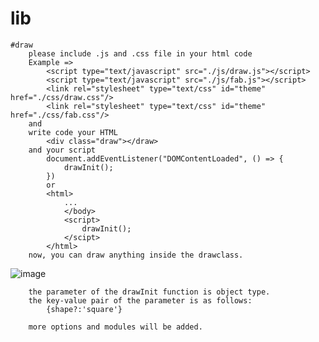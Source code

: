 # lib
	#draw
		please include .js and .css file in your html code
		Example =>
			<script type="text/javascript" src="./js/draw.js"></script>
			<script type="text/javascript" src="./js/fab.js"></script>
			<link rel="stylesheet" type="text/css" id="theme" href="./css/draw.css"/>
			<link rel="stylesheet" type="text/css" id="theme" href="./css/fab.css"/>
		and
		write code your HTML
			<div class="draw"></draw>
		and your script
			document.addEventListener("DOMContentLoaded", () => {
				drawInit();
			})
			or
			<html>			
				...
				</body>
				<script>
					drawInit();
				</scipt>
			</html>
		now, you can draw anything inside the drawclass.
![image](https://user-images.githubusercontent.com/48266115/180960754-f84066d2-974d-49e8-b3f5-0151329e5974.png)
<br>
	
		the parameter of the drawInit function is object type.
		the key-value pair of the parameter is as follows:
			{shape?:'square'}

		more options and modules will be added.	
			
